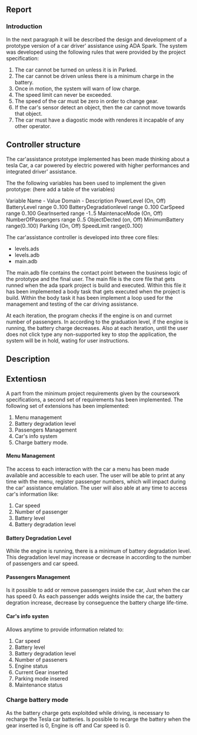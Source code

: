 ## Report

### Introduction 

In the next paragraph it will be described the design and development of a prototype version of 
a car driver' assistance using ADA Spark. 
The system was developed using the following rules that were provided by the project specification:
1. The car cannot be turned on unless it is in Parked.
2. The car cannot be driven unless there is a minimum charge in the battery.
3. Once in motion, the system will warn of low charge.
4. The speed limit can never be exceeded.
5. The speed of the car must be zero in order to change gear.
6. If the car's sensor detect an object, then the car cannot move towards that object.
7. The car must have a diagostic mode with renderes it incapable of any other operator.


## Controller structure

The car'assistance prototype implemented has been made thinking about a tesla
Car, a car powered by electric powered with higher performances and integrated driver' assistance.

The the following variables has been used to implement the given prototype:
(here add a table of the variables)

Variable Name   - Value Domain  - Description 
PowerLevel        (On, Off)
BatteryLevel      range 0..100
BatteryDegradationlevel range 0..100
CarSpeed            range 0..100
GearInserted         range -1..5
MaintenaceMode        (On, Off)
NumberOfPassengers    range 0..5
ObjectDected          (on, Off)
MinimumBattery        range(0..100)
Parking               (On, Off)
SpeedLimit            range(0..100)


The car'assistance controller is developed into three core files:
* levels.ads
* levels.adb
* main.adb

The main.adb file contains the contact point between the business logic of the prototype and the final user. 
The main file is the core file that gets runned when the ada spark project is build and executed. Within this file it has been implemented a 
body task that gets executed when the project is build. Within the body task it has been implement a loop used for the management and testing of the car driving assistance.

At each iteration, the program checks if the engine is on and currnet number of passengers. In according to the graduation level, if the engine is running, the battery charge decreases.
Also at each iteration, until the user does not click type any non-supported key to stop the application, the system will be in hold, wating for user instructions.




## Description


## Extentiosn 

A part from the minimum project requirements given by the coursework specifications, a second set of requirements has been implemented.
The following set of extensions has been implemented:
1. Menu management
2. Battery degradation level
3. Passengers Management 
4. Car's info system 
5. Charge battery mode. 


#### Menu Management

The access to each interaction with the car a menu has been made available and accessible to each user. The user  will be able to print at any time with the menu, register passenger numbers, which will impact during the car' assistance emulation.
The user will also able at any time to access car's information like:
1. Car speed
2. Number of passenger
3. Battery level
4. Battery degradation level


#### Battery Degradation Level
While the engine is running, there is a minimum of battery degradation level. 
This degradation level may increase or decrease in according to the number of passengers and car speed. 

#### Passengers Management
Is it possible to add or remove passengers inside the car, Just when the car has 
speed 0. As each passenger adds weights inside the car, the battery degration increase, decrease by conseguence the battery charge life-time. 

#### Car's info systen
Allows anytime to provide information related to:
1. Car speed
2. Battery level
3. Battery degradation level
4. Number of passeners
5. Engine status
6. Current Gear inserted
7. Parking mode insered
8. Maintenance status

### Charge battery mode
As the battery charge gets exploitded while driving, is necessary to recharge the Tesla car batteries.
Is possible to recarge the battery when the gear inserted is 0, Engine is off and Car speed is 0. 




